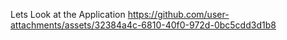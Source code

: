 Lets Look at the Application
https://github.com/user-attachments/assets/32384a4c-6810-40f0-972d-0bc5cdd3d1b8
